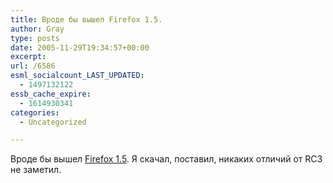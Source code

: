 ```yaml
---
title: Вроде бы вышел Firefox 1.5.
author: Gray
type: posts
date: 2005-11-29T19:34:57+00:00
excerpt:
url: /6586
esml_socialcount_LAST_UPDATED:
  - 1497132122
essb_cache_expire:
  - 1614930341
categories:
  - Uncategorized

---
```








Вроде бы вышел <a href="http://forums.mozillazine.org/viewtopic.php?t=347064&#038;sid=b381905275ee685d894739bf2d4d31ac" target="_blank">Firefox 1.5</a>. Я скачал, поставил, никаких отличий от RC3 не заметил.